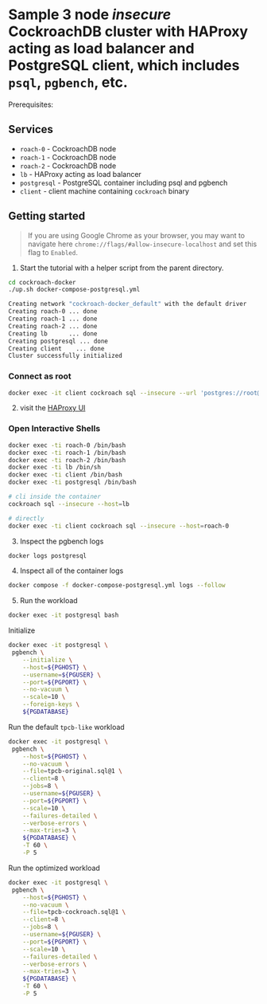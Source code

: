 # Sample 3 node *insecure* CockroachDB cluster with HAProxy acting as load balancer and PostgreSQL client, which includes `psql`, `pgbench`, etc.

Prerequisites:

## Services
* `roach-0` - CockroachDB node
* `roach-1` - CockroachDB node
* `roach-2` - CockroachDB node
* `lb` - HAProxy acting as load balancer
* `postgresql` - PostgreSQL container including psql and pgbench
* `client` - client machine containing `cockroach` binary

## Getting started
>If you are using Google Chrome as your browser, you may want to navigate here `chrome://flags/#allow-insecure-localhost` and set this flag to `Enabled`.

1. Start the tutorial with a helper script from the parent directory.

```bash
cd cockroach-docker
./up.sh docker-compose-postgresql.yml

Creating network "cockroach-docker_default" with the default driver
Creating roach-0 ... done
Creating roach-1 ... done
Creating roach-2 ... done
Creating lb      ... done
Creating postgresql ... done
Creating client    ... done
Cluster successfully initialized
```

### Connect as root

```bash
docker exec -it client cockroach sql --insecure --url 'postgres://root@lb:26000/defaultdb?sslmode=disable'
```

2. visit the [HAProxy UI](http://localhost:8081)

### Open Interactive Shells
```bash
docker exec -ti roach-0 /bin/bash
docker exec -ti roach-1 /bin/bash
docker exec -ti roach-2 /bin/bash
docker exec -ti lb /bin/sh
docker exec -ti client /bin/bash
docker exec -ti postgresql /bin/bash

# cli inside the container
cockroach sql --insecure --host=lb

# directly
docker exec -ti client cockroach sql --insecure --host=roach-0
```

3. Inspect the pgbench logs

```bash
docker logs postgresql
```

4. Inspect all of the container logs

```bash
docker compose -f docker-compose-postgresql.yml logs --follow
```

5. Run the workload

```bash
docker exec -it postgresql bash
```

Initialize

```bash
docker exec -it postgresql \
 pgbench \
    --initialize \
    --host=${PGHOST} \
    --username=${PGUSER} \
    --port=${PGPORT} \
    --no-vacuum \
    --scale=10 \
    --foreign-keys \
    ${PGDATABASE}
```

Run the default `tpcb-like` workload

```bash
docker exec -it postgresql \
 pgbench \
    --host=${PGHOST} \
    --no-vacuum \
    --file=tpcb-original.sql@1 \
    --client=8 \
    --jobs=8 \
    --username=${PGUSER} \
    --port=${PGPORT} \
    --scale=10 \
    --failures-detailed \
    --verbose-errors \
    --max-tries=3 \
    ${PGDATABASE} \
    -T 60 \
    -P 5
```

Run the optimized workload

```bash
docker exec -it postgresql \
 pgbench \
    --host=${PGHOST} \
    --no-vacuum \
    --file=tpcb-cockroach.sql@1 \
    --client=8 \
    --jobs=8 \
    --username=${PGUSER} \
    --port=${PGPORT} \
    --scale=10 \
    --failures-detailed \
    --verbose-errors \
    --max-tries=3 \
    ${PGDATABASE} \
    -T 60 \
    -P 5
```
